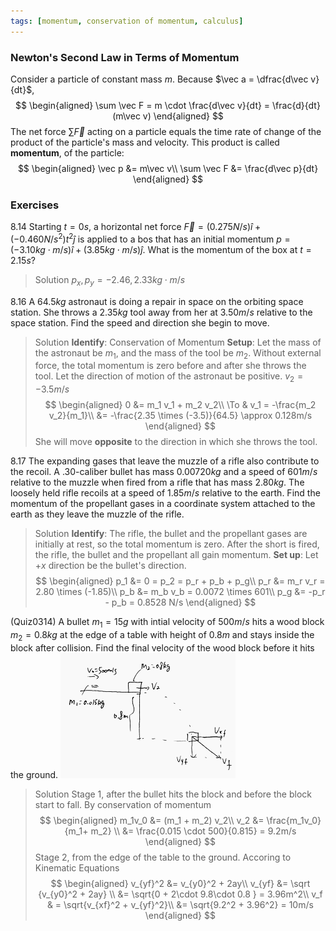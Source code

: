 ```yaml
---
tags: [momentum, conservation of momentum, calculus]
---
```


### Newton's Second Law in Terms of Momentum
Consider a particle of constant mass $m$. Because $\vec a = \dfrac{d\vec v}{dt}$,
$$
\begin{aligned}
\sum \vec F = m \cdot \frac{d\vec v}{dt} = \frac{d}{dt}(m\vec v)
\end{aligned}
$$
The net force $\sum \vec F$ acting on a particle equals the time rate of change of the product of the particle's mass and velocity. This product is called **momentum**, of the particle:
$$
\begin{aligned}
\vec p &= m\vec v\\
\sum \vec F &= \frac{d\vec p}{dt}
\end{aligned}
$$

### Exercises
8.14 Starting $t=0s$, a horizontal net force $\vec F = (0.275 N/s) \hat i + (-0.460N/s^2)t^2 \hat j$ is applied to a bos that has an initial momentum $p=(-3.10kg \cdot m/s)\hat i + (3.85kg \cdot m/s)\hat j$. What is the momentum of the box at $t = 2.15 s$?
>Solution
$p_x,p_y = -2.46, 2.33 kg \cdot m/s$

8.16 A $64.5 kg$ astronaut is doing a repair in space on the orbiting space station. She throws a $2.35 kg$ tool away from her at $3.50 m/s$ relative to the space station. Find the speed and direction she begin to move.
>Solution
**Identify**: Conservation of Momentum
**Setup**: Let the mass of the astronaut be $m_1$, and the mass of the tool be $m_2$. Without external force, the total momentum is zero before and after she throws the tool. Let the direction of motion of the astronaut be positive. $v_2=-3.5m/s$
$$
\begin{aligned}
0 &= m_1 v_1 + m_2 v_2\\
\To & v_1 = -\frac{m_2 v_2}{m_1}\\
&= -\frac{2.35 \times (-3.5)}{64.5} \approx 0.128m/s
\end{aligned}
$$
She will move **opposite** to the direction in which she throws the tool.

8.17 The expanding gases that leave the muzzle of a rifle also contribute to the recoil. A $.30$-caliber bullet has mass $0.00720 kg$ and a speed of $601 m/s$ relative to the muzzle when fired from a rifle that has mass $2.80 kg$. The loosely held rifle recoils at a speed of $1.85 m/s$ relative to the earth. Find the momentum of the propellant gases in a coordinate system attached to the earth as they leave the muzzle of the rifle.
>Solution
**Identify**: The rifle, the bullet and the propellant gases are initially at rest, so the total momentum is zero. After the short is fired, the rifle, the bullet and the propellant all gain momentum.
**Set up**: Let $+x$ direction be the bullet's direction.
$$
\begin{aligned}
p_1 &= 0 = p_2 = p_r + p_b + p_g\\
p_r &= m_r v_r = 2.80 \times (-1.85)\\
p_b &= m_b v_b = 0.0072 \times 601\\
p_g &= -p_r - p_b = 0.8528 N/s
\end{aligned}
$$

(Quiz0314) A bullet $m_1 = 15g$ with intial velocity of $500m/s$ hits a wood block $m_2 = 0.8kg$ at the edge of a table with height of $0.8m$ and stays inside the block after collision. Find the final velocity of the wood block before it hits the ground.
![Graph](../assets/quiz0314_bullet_block.PNG)
>Solution
Stage 1, after the bullet hits the block and before the block start to fall. By conservation of momentum
$$
\begin{aligned}
m_1v_0 &= (m_1 + m_2) v_2\\
v_2 &= \frac{m_1v_0}{m_1+ m_2} \\
&= \frac{0.015 \cdot 500}{0.815} = 9.2m/s
\end{aligned}
$$
Stage 2, from the edge of the table to the ground. Accoring to Kinematic Equations
$$
\begin{aligned}
v_{yf}^2 &= v_{y0}^2 + 2ay\\
v_{yf} &= \sqrt {v_{y0}^2 + 2ay} \\
&= \sqrt{0 + 2\cdot 9.8\cdot 0.8 } = 3.96m^2\\
v_f & = \sqrt{v_{xf}^2 + v_{yf}^2}\\
&= \sqrt{9.2^2 + 3.96^2} = 10m/s
\end{aligned}
$$
